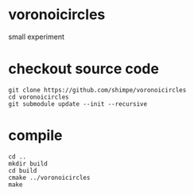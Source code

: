 # voronoicircles
small experiment

# checkout source code
```
git clone https://github.com/shimpe/voronoicircles
cd voronoicircles
git submodule update --init --recursive
```

# compile
```
cd ..
mkdir build
cd build
cmake ../voronoicircles
make
```


